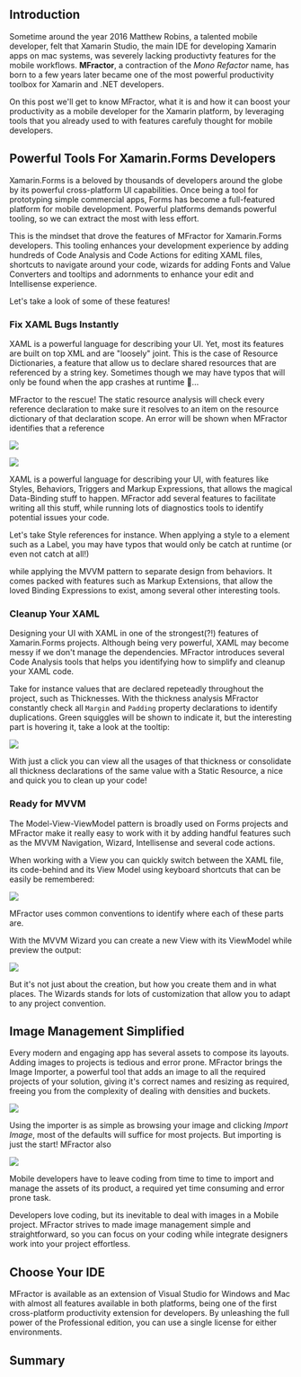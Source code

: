 ## Introduction

Sometime around the year 2016 Matthew Robins, a talented mobile developer, felt that Xamarin Studio, the main IDE for developing Xamarin apps on mac systems, was severely lacking productivty features for the mobile workflows. **MFractor**, a contraction of the _Mono Refactor_ name, has born to a few years later became one of the most powerful productivity toolbox for Xamarin and .NET developers.

On this post we'll get to know MFractor, what it is and how it can boost your productivity as a mobile developer for the Xamarin platform, by leveraging tools that you already used to with features carefuly thought for mobile developers.

## Powerful Tools For Xamarin.Forms Developers

Xamarin.Forms is a beloved by thousands of developers around the globe by its powerful cross-platform UI capabilities. Once being a tool for prototyping simple commercial apps, Forms has become a full-featured platform for mobile development. Powerful platforms demands powerful tooling, so we can extract the most with less effort.

This is the mindset that drove the features of MFractor for Xamarin.Forms developers. This tooling enhances your development experience by adding hundreds of Code Analysis and Code Actions for editing XAML files, shortcuts to navigate around your code, wizards for adding Fonts and Value Converters and tooltips and adornments to enhance your edit and Intellisense experience.

Let's take a look of some of these features!  

### Fix XAML Bugs Instantly

XAML is a powerful language for describing your UI. Yet, most its features are built on top XML and are "loosely" joint. This is the case of Resource Dictionaries, a feature that allow us to declare shared resources that are referenced by a string key. Sometimes though we may have typos that will only be found when the app crashes at runtime 🤯...

MFractor to the rescue! The static resource analysis will check every reference declaration to make sure it resolves to an item on the resource dictionary of that declaration scope. An error will be shown when MFractor identifies that a reference 

![](img/style-tooltip.png)

![](img/image-intellisense-tooltip.png)

XAML is a powerful language for describing your UI, with features like Styles, Behaviors, Triggers and Markup Expressions, that allows the magical Data-Binding stuff to happen. MFractor add several features to facilitate writing all this stuff, while running lots of diagnostics tools to identify potential issues your code.

Let's take Style references for instance. When applying a style to a element such as a Label, you may have typos that would only be catch at runtime (or even not catch at all!) 

while applying the MVVM pattern to separate design from behaviors. It comes packed with features such as Markup Extensions, that allow the loved Binding Expressions to exist, among several other interesting tools.



### Cleanup Your XAML

Designing your UI with XAML in one of the strongest(?!) features of Xamarin.Forms projects. Although being very powerful, XAML may become messy if we don't manage the dependencies. MFractor introduces several Code Analysis tools that helps you identifying how to simplify and cleanup your XAML code. 

Take for instance values that are declared repeteadly throughout the project, such as Thicknesses. With the thickness analysis MFractor constantly check all `Margin` and `Padding` property declarations to identify duplications. Green squiggles will be shown to indicate it, but the interesting part is hovering it, take a look at the tooltip:  

![](img/thickness-consolidation.png)

With just a click you can view all the usages of that thickness or consolidate all thickness declarations of the same value with a Static Resource, a nice and quick you to clean up your code!

### Ready for MVVM

The Model-View-ViewModel pattern is broadly used on Forms projects and MFractor make it really easy to work with it by adding handful features such as the MVVM Navigation, Wizard, Intellisense and several code actions.

When working with a View you can quickly switch between the XAML file, its code-behind and its View Model using keyboard shortcuts that can be easily be remembered:

![](img/mvvm-navigation.png)

MFractor uses common conventions to identify where each of these parts are. 

With the MVVM Wizard you can create a new View with its ViewModel while preview the output: 

![](img/mvvm-wizard.png)

But it's not just about the creation, but how you create them and in what places. The Wizards stands for lots of customization that allow you to adapt to any project convention.


## Image Management Simplified

Every modern and engaging app has several assets to compose its layouts. Adding images to projects is tedious and error prone. MFractor brings the Image Importer, a powerful tool that adds an image to all the required projects of your solution, giving it's correct names and resizing as required, freeing you from the complexity of dealing with densities and buckets.

![](img/image-importer.png)

Using the importer is as simple as browsing your image and clicking _Import Image_, most of the defaults will suffice for most projects. But importing is just the start! MFractor also 



![](img/image-asset-manager.png)

Mobile developers have to leave coding from time to time to import and manage the assets of its product, a required yet time consuming and error prone task.  

Developers love coding, but its inevitable to deal with images in a Mobile project. MFractor strives to made image management simple and straightforward, so you can focus on your coding while integrate designers work into your project effortless. 





## Choose Your IDE

MFractor is available as an extension of Visual Studio for Windows and Mac with almost all features available in both platforms, being one of the first cross-platform productivity extension for developers. By unleashing the full power of the Professional edition, you can use a single license for either environments. 

## Summary
